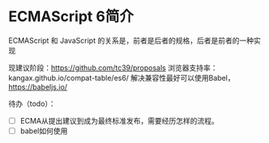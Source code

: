 # ECMAScript 6简介
ECMAScript 和 JavaScript 的关系是，前者是后者的规格，后者是前者的一种实现

现建议阶段：https://github.com/tc39/proposals
浏览器支持率：kangax.github.io/compat-table/es6/
解决兼容性最好可以使用Babel，https://babeljs.io/

待办（todo）：
- [ ] ECMA从提出建议到成为最终标准发布，需要经历怎样的流程。
- [ ] babel如何使用